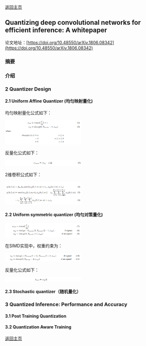 [返回主页](../../README.md)

## Quantizing deep convolutional networks for efficient inference: A whitepaper

论文地址：[https://doi.org/10.48550/arXiv.1806.08342](https://doi.org/10.48550/arXiv.1806.08342)  

### 摘要

### 介绍

### 2 Quantizer Design

#### 2.1 Uniform Affine Quantizer (均匀映射量化)  
均匀映射量化公式如下：

<img src="./eq1.png" width="50%" height="50%">

反量化公式如下：

<img src="./eq2.png" width="50%" height="50%">

2维卷积公式如下：

<img src="./eq3.png" width="50%" height="50%">  

#### 2.2 Uniform symmetric quantizer (均匀对策量化)

<img src="./eq4.png" width="50%" height="50%">

在SIMD实现中，权重约束为：

<img src="./eq5.png" width="50%" height="50%">

反量化公式如下：

<img src="./eq6.png" width="50%" height="50%">

#### 2.3 Stochastic quantizer（随机量化）

### 3 Quantized Inference: Performance and Accuracy

#### 3.1 Post Training Quantization

#### 3.2 Quantization Aware Training

[返回主页](../../README.md)
